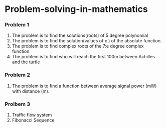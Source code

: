 # Problem-solving-in-mathematics

### Problem 1
1) The problem is to find the solutions(roots) of 5 degree polynomial
2) The problem is to find the solution(values of x ) of the absolute function.
3) The problem is to find complex roots of the 7:e degree complex function.
4) The problem is to find who will reach the first 100m between Achilles and the turtle

### Problem 2 
1) The problem is to find a function between average signal power (mW) with distance (m).

### Prolbem 3
1) Traffic flow system
2) Fibonacci Sequence
